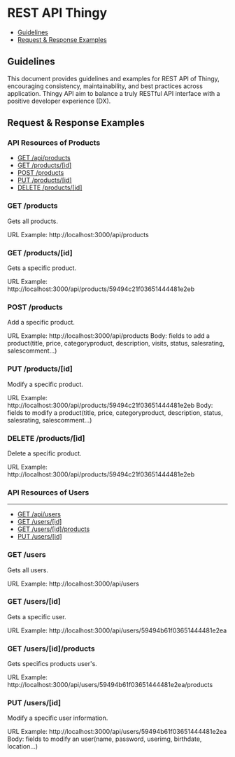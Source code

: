 # REST API Thingy


* [Guidelines](#guidelines)
* [Request & Response Examples](#request--response-examples)

## Guidelines

This document provides guidelines and examples for REST API of Thingy, encouraging consistency, maintainability, and best practices across application. Thingy API aim to balance a truly RESTful API interface with a positive developer experience (DX).

## Request & Response Examples

### API Resources of Products

  - [GET /api/products](#get-products)
  - [GET /products/[id]](#get-productsid)
  - [POST /products](#post-product)
  - [PUT /products/[id]](#put-product)
  - [DELETE /products/[id]](#delete-product)

### GET /products
Gets all products.

URL Example: http://localhost:3000/api/products

### GET /products/[id]
Gets a specific product.

URL Example: http://localhost:3000/api/products/59494c21f03651444481e2eb

### POST /products
Add a specific product.

URL Example: http://localhost:3000/api/products
Body: fields to add a product(title, price, categoryproduct, description, visits, status, salesrating, salescomment...)

### PUT /products/[id]
Modify a specific product.

URL Example: http://localhost:3000/api/products/59494c21f03651444481e2eb
Body: fields to modify a product(title, price, categoryproduct, description, status, salesrating, salescomment...)

### DELETE /products/[id]
Delete a specific product.

URL Example: http://localhost:3000/api/products/59494c21f03651444481e2eb



### API Resources of Users
----------------------------------------
  - [GET /api/users](#get-users)
  - [GET /users/[id]](#get-usersid)
  - [GET /users/[id]/products](#get-productsuser)
  - [PUT /users/[id]](#put-users)


### GET /users
Gets all users.

URL Example: http://localhost:3000/api/users

### GET /users/[id]
Gets a specific user.

URL Example: http://localhost:3000/api/users/59494b61f03651444481e2ea

### GET /users/[id]/products
Gets specifics products user's.

URL Example: http://localhost:3000/api/users/59494b61f03651444481e2ea/products

### PUT /users/[id]
Modify a specific user information.

URL Example: http://localhost:3000/api/users/59494b61f03651444481e2ea
Body: fields to modify an user(name, password, userimg, birthdate, location...)






